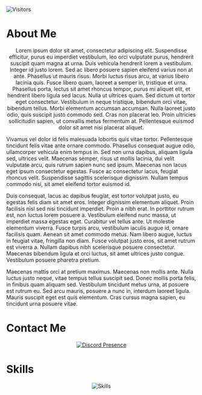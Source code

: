 <!-- Site Ziyaretçi Sayacı -->
![Visitors](https://komarev.com/ghpvc/?username=aoz-dev&color=red&style=plastic)


# About Me
<p align="center">
Lorem ipsum dolor sit amet, consectetur adipiscing elit. Suspendisse efficitur, purus eu imperdiet vestibulum, leo orci vulputate purus, hendrerit suscipit quam magna at urna. Duis vehicula hendrerit lorem a vestibulum. Integer id justo lorem. Sed ac libero posuere sapien eleifend varius non at ante. Phasellus ut mauris risus. Morbi luctus risus arcu, at varius libero lacinia quis. Fusce libero quam, laoreet a semper in, tristique et urna. Phasellus porta, lectus sit amet rhoncus tempor, purus mi aliquet elit, et hendrerit libero ligula sed lacus. Nulla ut ultrices quam. Sed dictum ut tortor eget consectetur. Vestibulum in neque tristique, bibendum orci vitae, bibendum tellus. Morbi elementum accumsan accumsan. Nulla laoreet justo odio, quis suscipit justo commodo sed. Cras non placerat leo. Proin ultricies sollicitudin sapien, ut convallis metus fermentum at. Pellentesque euismod dolor sit amet nisi placerat aliquet.

Vivamus vel dolor id felis malesuada lobortis quis vitae tortor. Pellentesque tincidunt felis vitae ante ornare commodo. Phasellus consequat augue odio, ullamcorper vehicula enim tempus in. Sed non urna dapibus, aliquam ligula sed, ultrices velit. Maecenas semper, risus ut mollis lacinia, dui velit vulputate arcu, quis rutrum sapien nunc sed ipsum. Maecenas non lacus eget ipsum consectetur egestas. Fusce ac consectetur lacus, feugiat rhoncus velit. Suspendisse sagittis scelerisque dignissim. Nullam tempus commodo nisi, sit amet eleifend tortor euismod id.

Duis consequat, lacus ac dapibus feugiat, est tortor volutpat justo, eu egestas felis diam sit amet eros. Integer dignissim elementum aliquet. Proin facilisis nisl sed nisi tincidunt imperdiet. Proin a nibh erat. In porttitor rutrum est, non luctus lorem posuere a. Vestibulum eleifend nunc massa, ut imperdiet massa egestas eget. Curabitur vel tellus ante. Ut molestie elementum viverra. Fusce turpis arcu, vestibulum iaculis augue id, ornare facilisis quam. Aenean sit amet commodo metus. Nam libero augue, luctus in feugiat vitae, fringilla non diam. Fusce volutpat justo eros, sit amet rutrum est viverra a. Nullam dapibus nibh scelerisque posuere consectetur. Maecenas bibendum ligula et orci luctus, sit amet ultrices justo congue. Vestibulum posuere pharetra pretium.

Maecenas mattis orci at pretium maximus. Maecenas non mollis ante. Nulla luctus justo neque, vitae tempus tellus suscipit sed. Donec mollis porta felis, in finibus quam aliquam sed. Vestibulum tincidunt metus urna, at posuere est rutrum eu. Sed arcu mauris, posuere a nunc in, interdum laoreet ligula. Mauris suscipit eget est quis elementum. Cras cursus magna sapien, eu tincidunt urna posuere vitae.
</p>


<!-- Discord Profili -->
# Contact Me
<p align="center">
  <a href="https://discord.com/users/1392225551401488526">
    <img src="https://lanyard.cnrad.dev/api/1392225551401488526?borderRadius=20px&idleMessage=Probably%20coding..." alt="Discord Presence" />
  </a>
</p>


# Skills
<p align="center">
  <img src="https://skillicons.dev/icons?i=html,css,js,react,nodejs,python,github,vscode" alt="Skills" />
</p>
